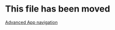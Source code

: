 # This file has been moved

[Advanced App navigation](https://github.com/microsoft/WindowsTemplateStudio/blob/release/docs/UWP/navigation-advanced.md)